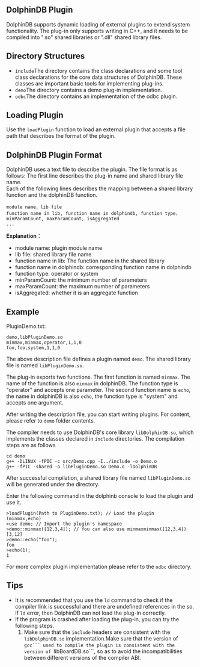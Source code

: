 ## DolphinDB Plugin
DolphinDB supports dynamic loading of external plugins to extend system functionality. The plug-in only supports writing in C++, and it needs to be compiled into ".so" shared libraries or ".dll" shared library files.

## Directory Structures
* ```include```The directory contains the class declarations and some tool class declarations for the core data structures of DolphinDB. These classes are important basic tools for implementing plug-ins.
* ```demo```The directory contains a demo plug-in implementation. 
* ```odbc```The directory contains an implementation of the odbc plugin.
## Loading Plugin
Use the ```loadPlugin``` function to load an external plugin that accepts a file path that describes the format of the plugin.

## DolphinDB Plugin Format

DolphinDB uses a text file to describe the plugin. The file format is as follows:
The first line describes the plug-in name and shared library file name.  
Each of the following lines describes the mapping between a shared library function and the dolphinDB function. 
```
module name，lib file
function name in lib, function name in dolphindb, function type，minParamCount, maxParamCount, isAggregated
...
```
**Explanation**：
* module name: plugin module name  
* lib file: shared library file name 
* function name in lib: The function name in the shared library
* function name in dolphindb: corresponding function name in dolphindb 
* function type: operator or system  
* minParamCount: the minimum number of parameters  
* maxParamCount: the maximum number of parameters  
* isAggregated:  whether it is an aggregate function  

## Example
PluginDemo.txt:
```
demo,libPluginDemo.so 
minmax,minmax,operator,1,1,0
foo,foo,system,1,1,0
```
The above description file defines a plugin named ```demo```. The shared library file is named ```libPluginDemo.so```.

The plug-in exports two functions. The first function is named ```minmax```. The name of the function is also ```minmax``` in dolphinDB. The function type is "operator" and accepts one parameter. The second function name is ```echo```, the name in dolphinDB is also ```echo```, the function type is "system" and accepts one argument. 


After writing the description file, you can start writing plugins. For content, please refer to ```demo``` folder contents.


The compiler needs to use DolphinDB's core library ```libDolphinDB.so```, which implements the classes declared in ```include``` directories.
The compilation steps are as follows
```
cd demo
g++ -DLINUX -fPIC -c src/Demo.cpp -I../include -o Demo.o
g++ -fPIC -shared -o libPluginDemo.so Demo.o -lDolphinDB
```

After successful compilation, a shared library file named ```libPluginDemo.so``` will be generated under the directory.


Enter the following command in the dolphinb console to load the plugin and use it.
```
>loadPlugin(Path to PluginDemo.txt); // Load the plugin
(minmax,echo)
>use demo; // Import the plugin's namespace
>demo::minmax([12,3,4]); // You can also use minmaxminmax([12,3,4])
[3,12]
>demo::echo("foo");
foo
>echo(1);
1
```

For more complex plugin implementation please refer to the ```odbc``` directory.

## Tips
* It is recommended that you use the ```ld``` command to check if the compiler link is successful and there are undefined references in the so. If ```ld``` error, then DolphinDB can not load the plug-in correctly.
* If the program is crashed after loading the plug-in, you can try the following steps. 
   1. Make sure that the ```include``` headers are consistent with the ```libDolphinDB.so``` implementation.Make sure that the version of ``gcc``` used to compile the plugin is consistent with the version of ``libBoardDB.so```, so as to avoid the incompatibilities between different versions of the compiler ABI.
